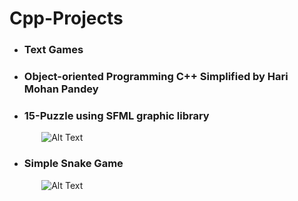 # Cpp-Projects

- ### Text Games
- ### Object-oriented Programming C++ Simplified by Hari Mohan Pandey
- ### 15-Puzzle using SFML graphic library
&nbsp;&nbsp;&nbsp;&nbsp;&nbsp;&nbsp;&nbsp;&nbsp;&nbsp;&nbsp;&nbsp;&nbsp; ![Alt Text](https://github.com/haris-mujeeb/Cpp-Projects/blob/main/15_Puzzle/15-Puzzle.gif?raw=true)
- ### Simple Snake Game
&nbsp;&nbsp;&nbsp;&nbsp;&nbsp;&nbsp;&nbsp;&nbsp;&nbsp;&nbsp;&nbsp;&nbsp; ![Alt Text](https://github.com/haris-mujeeb/Snake_Simple/resources/Simple_Sanke.gif?raw=true)
